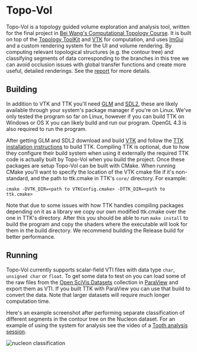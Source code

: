 # Topo-Vol

Topo-Vol is a topology guided volume exploration and analysis tool, written for
the final project in
[Bei Wang's Computational Topology Course](http://www.sci.utah.edu/~beiwang/teaching/cs6170-spring-2017/schedule.html).
It is built on top of the [Topology ToolKit](https://topology-tool-kit.github.io/) and
[VTK](http://www.vtk.org/) for computation, and uses
[ImGui](https://github.com/ocornut/imgui) and a custom rendering system for the UI and volume rendering.
By computing relevant topological structures (e.g. the contour tree) and classifying segments of
data corresponding to the branches in this tree we can avoid occlusion issues with global transfer
functions and create more useful, detailed renderings.
See the [report](report.pdf) for more details.

## Building

In addition to VTK and TTK you'll need [GLM](http://glm.g-truc.net/) and [SDL2](https://www.libsdl.org/),
these are likely available through your system's package manager if you're on Linux. We've only tested the
program so far on Linux, however if you can build TTK on Windows or OS X you can likely build and run our program.
OpenGL 4.3 is also required to run the program.

After getting GLM and SDL2 download and build [VTK](http://vtk.org/) and follow the
[TTK installation instructions](https://topology-tool-kit.github.io/installation.html) to build TTK.
Compiling TTK is optional, due to how they configure their build system when using it externally
the required TTK code is actually built by Topo-Vol when you build the project.
Once these packages are setup Topo-Vol can be built with CMake. When running CMake you'll
want to specify the location of the VTK cmake file if it's non-standard, and the path to ttk.cmake
in TTK's `core/` directory. For example:

```
cmake -DVTK_DIR=<path to VTKConfig.cmake> -DTTK_DIR=<path to ttk.cmake>
```

Note that due to some issues with how TTK handles compiling packages depending on it
as a library we copy our own modified ttk.cmake over the one in TTK's directory. After
this you should be able to run `make install` to build the program and copy
the shaders where the executable will look for them in the build directory. We recommend
building the Release build for better performance.

## Running

Topo-Vol currently supports scalar-field VTI files with data type `char`, `unsigned char` or `float`.
To get some data to test on you can load some of the raw files from the
[Open SciVis Datasets](https://github.com/pavolzetor/open_scivis_datasets)
collection in [ParaView](http://www.paraview.org/) and export them as VTI. If you
built TTK with ParaView you can use that build to convert the data. Note that larger datasets
will require much longer computation time.

Here's an example screenshot after performing separate classification of
different segments in the contour tree on the Nucleon dataset.  For an
example of using the system for analysis see the video of a [Tooth analysis session](https://youtu.be/S7Gm2hYsHKU).

![nucleon classification](http://i.imgur.com/0geW8ma.png)

